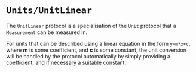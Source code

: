 # ``Units/UnitLinear``

The `UnitLinear` protocol is a specialisation of the ``Unit`` protocol that a
``Measurement`` can be measured in.

For units that can be described using a linear equation in the form `y=m*x+c`,
where **m** is some coefficient, and **c** is some constant, the unit conversion
will be handled by the protocol automatically by simply providing a coefficient,
and if necessary a suitable constant.
